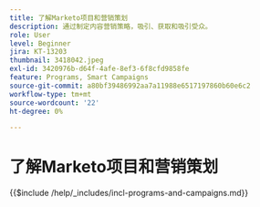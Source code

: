 ```yaml
---
title: 了解Marketo项目和营销策划
description: 通过制定内容营销策略，吸引、获取和吸引受众。
role: User
level: Beginner
jira: KT-13203
thumbnail: 3418042.jpeg
exl-id: 3420976b-d64f-4afe-8ef3-6f8cfd9858fe
feature: Programs, Smart Campaigns
source-git-commit: a80bf39486992aa7a11988e6517197860b60e6c2
workflow-type: tm+mt
source-wordcount: '22'
ht-degree: 0%

---
```


# 了解Marketo项目和营销策划

{{$include /help/_includes/incl-programs-and-campaigns.md}}
